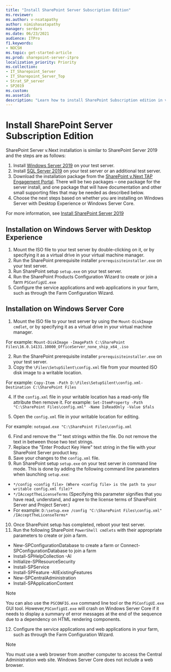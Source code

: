 ```yaml
---
title: "Install SharePoint Server Subscription Edition"
ms.reviewer: 
ms.author: v-nsatapathy
author: nimishasatapathy
manager: serdars
ms.date: 06/23/2021
audience: ITPro
f1.keywords:
- NOCSH
ms.topic: get-started-article
ms.prod: sharepoint-server-itpro
localization_priority: Priority
ms.collection:
- IT_Sharepoint_Server
- IT_Sharepoint_Server_Top
- Strat_SP_server
- SP2019
ms.custom: 
ms.assetid:
description: "Learn how to install SharePoint Subscription edition in various topologies."
---
```

    
# Install SharePoint Server Subscription Edition
<a name="section1"> </a>

SharePoint Server v.Next installation is similar to SharePoint Server 2019 and the steps are as follows:

1. Install [Windows Server 2019](https://www.microsoft.com/en-in/evalcenter/evaluate-windows-server-2019) on your test server.
2. Install [SQL Server 2019](https://www.microsoft.com/en-in/evalcenter/evaluate-sql-server-2019) on your test server or an additional test server.
3. Download the installation package from the [SharePoint v.Next TAP Engagement Portal](https://partner.microsoft.com/dashboard/directory). There will be two packages – one package for the server install, and one package that will have documentation and other small supporting files that may be needed as described below.
4. Choose the next steps based on whether you are installing on Windows Server with Desktop Experience or Windows Server Core.

For more information, see [Install SharePoint Server 2019](install-for-sharepoint-server-2019.md)

## Installation on Windows Server with Desktop Experience

1. Mount the ISO file to your test server by double-clicking on it, or by specifying it as a virtual drive in your virtual machine manager.
2. Run the SharePoint prerequisite installer `prerequisiteinstaller.exe` on your test server.
3. Run SharePoint setup `setup.exe` on your test server.
4. Run the SharePoint Products Configuration Wizard to create or join a farm `PSConfigUI.exe`
5. Configure the service applications and web applications in your farm, such as through the Farm Configuration Wizard.

## Installation on Windows Server Core

1. Mount the ISO file to your test server by using the `Mount-DiskImage cmdlet`, or by specifying it as a virtual drive in your virtual machine manager.

For example: `Mount-DiskImage -ImagePath C:\SharePoint Files\16.0.14131.10000_OfficeServer_none_ship_x64_.iso`

2. Run the SharePoint prerequisite installer `prerequisiteinstaller.exe` on your test server.
3. Copy the `\Files\SetupSilent\config.xml` file from your mounted ISO disk image to a writable location.

For example: `Copy-Item -Path D:\Files\SetupSilent\config.xml-Destination C:\SharePoint Files`

4. If the `config.xml` file in your writable location has a read-only file attribute then remove it.
For example: `Set-ItemProperty -Path "C:\SharePoint Files\config.xml" -Name IsReadOnly -Value $fals`

5. Open the `config.xml` file in your writable location for editing.

For example: `notepad.exe "C:\SharePoint Files\config.xml`

6. Find and remove the "<!--" and "-->" text strings within the file. Do not remove the text in between those two text strings.
7. Replace the "Enter Product Key Here" text string in the file with your SharePoint Server product key.
8. Save your changes to the `config.xml` file.
9. Run SharePoint setup `setup.exe` on your test server in command line mode. This is done by adding the following command line parameters when launching `setup.exe`:
- `*/config <config file> (Where <config file> is the path to your writable config.xml file)*`
- `*/IAcceptTheLicenseTerms` (Specifying this parameter signifies that you have read, understand, and agree to the license terms of SharePoint Server and Project Server.)
- For example: `D:\setup.exe /config "C:\SharePoint Files\config.xml" /IAcceptTheLicenseTerms*`
10. Once SharePoint setup has completed, reboot your test server.
11. Run the following SharePoint `PowerShell cmdlets` with their appropriate parameters to create or join a farm.
- New-SPConfigurationDatabase to create a farm or Connect-SPConfigurationDatabase to join a farm
- Install-SPHelpCollection -Al
- Initialize-SPResourceSecurity
- Install-SPService
- Install-SPFeature -AllExistingFeatures
- New-SPCentralAdministration
- Install-SPApplicationContent

> [!NOTE]
> You can also use the `PSCONFIG.exe` command line tool or the `PSConfigUI.exe` GUI tool. However,`PSConfigUI.exe` will crash on Windows Server Core if it needs to display a summary of error messages at the end of the sequence due to a dependency on HTML rendering components.

12. Configure the service applications and web applications in your farm, such as through the Farm Configuration Wizard.

> [!NOTE]
> You must use a web browser from another computer to access the Central Administration web site. Windows Server Core does not include a web browser.
